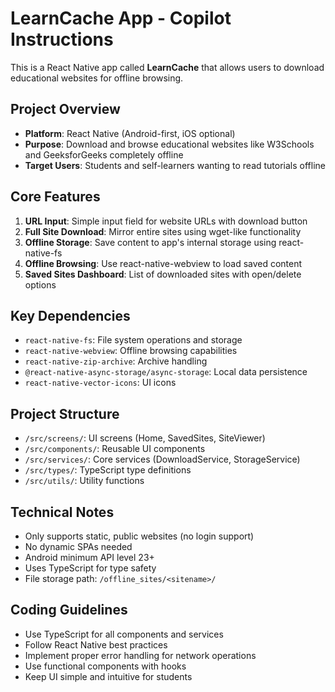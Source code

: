 <!-- Use this file to provide workspace-specific custom instructions to Copilot. For more details, visit https://code.visualstudio.com/docs/copilot/copilot-customization#_use-a-githubcopilotinstructionsmd-file -->

# LearnCache App - Copilot Instructions

This is a React Native app called **LearnCache** that allows users to download educational websites for offline browsing.

## Project Overview
- **Platform**: React Native (Android-first, iOS optional)
- **Purpose**: Download and browse educational websites like W3Schools and GeeksforGeeks completely offline
- **Target Users**: Students and self-learners wanting to read tutorials offline

## Core Features
1. **URL Input**: Simple input field for website URLs with download button
2. **Full Site Download**: Mirror entire sites using wget-like functionality
3. **Offline Storage**: Save content to app's internal storage using react-native-fs
4. **Offline Browsing**: Use react-native-webview to load saved content
5. **Saved Sites Dashboard**: List of downloaded sites with open/delete options

## Key Dependencies
- `react-native-fs`: File system operations and storage
- `react-native-webview`: Offline browsing capabilities
- `react-native-zip-archive`: Archive handling
- `@react-native-async-storage/async-storage`: Local data persistence
- `react-native-vector-icons`: UI icons

## Project Structure
- `/src/screens/`: UI screens (Home, SavedSites, SiteViewer)
- `/src/components/`: Reusable UI components
- `/src/services/`: Core services (DownloadService, StorageService)
- `/src/types/`: TypeScript type definitions
- `/src/utils/`: Utility functions

## Technical Notes
- Only supports static, public websites (no login support)
- No dynamic SPAs needed
- Android minimum API level 23+
- Uses TypeScript for type safety
- File storage path: `/offline_sites/<sitename>/`

## Coding Guidelines
- Use TypeScript for all components and services
- Follow React Native best practices
- Implement proper error handling for network operations
- Use functional components with hooks
- Keep UI simple and intuitive for students
